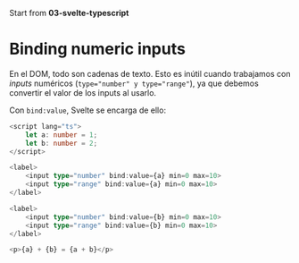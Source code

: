 Start from **03-svelte-typescript**

# Binding numeric inputs

En el DOM, todo son cadenas de texto. Esto es inútil cuando trabajamos con _inputs_ numéricos (`type="number" y type="range"`), ya que debemos convertir el valor de los inputs al usarlo.

Con `bind:value`, Svelte se encarga de ello:

```ts
<script lang="ts">
	let a: number = 1;
	let b: number = 2;
</script>

<label>
	<input type="number" bind:value={a} min=0 max=10>
	<input type="range" bind:value={a} min=0 max=10>
</label>

<label>
	<input type="number" bind:value={b} min=0 max=10>
	<input type="range" bind:value={b} min=0 max=10>
</label>

<p>{a} + {b} = {a + b}</p>
```
